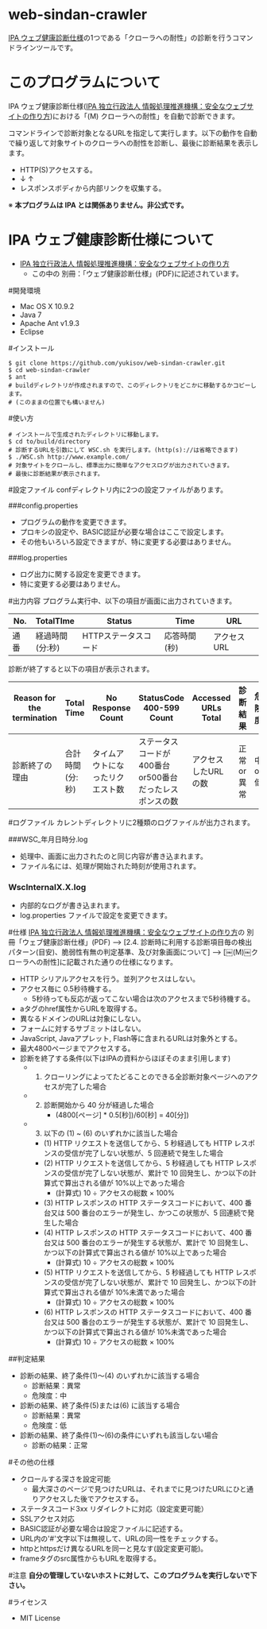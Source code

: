 web-sindan-crawler
==================

[IPA ウェブ健康診断仕様](http://www.ipa.go.jp/security/vuln/websecurity.html)の1つである「クローラへの耐性」の診断を行うコマンドラインツールです。

# このプログラムについて
IPA ウェブ健康診断仕様([IPA 独立行政法人 情報処理推進機構：安全なウェブサイトの作り方](http://www.ipa.go.jp/security/vuln/websecurity.html))における「(M) クローラへの耐性」を自動で診断できます。

コマンドラインで診断対象となるURLを指定して実行します。以下の動作を自動で繰り返して対象サイトのクローラへの耐性を診断し、最後に診断結果を表示します。

* HTTP(S)アクセスする。
* ↓  ↑
* レスポンスボディから内部リンクを収集する。

※ **本プログラムは IPA とは関係ありません。非公式です。**

# IPA ウェブ健康診断仕様について
* [IPA 独立行政法人 情報処理推進機構：安全なウェブサイトの作り方](http://www.ipa.go.jp/security/vuln/websecurity.html)
    * この中の 別冊：「ウェブ健康診断仕様」(PDF)に記述されています。


#開発環境
* Mac OS X 10.9.2
* Java 7
* Apache Ant v1.9.3
* Eclipse

#インストール
```
$ git clone https://github.com/yukisov/web-sindan-crawler.git
$ cd web-sindan-crawler
$ ant
# buildディレクトリが作成されますので、このディレクトリをどこかに移動するかコピーします。
# (このままの位置でも構いません)
```

#使い方
```
# インストールで生成されたディレクトリに移動します。
$ cd to/build/directory
# 診断するURLを引数にして WSC.sh を実行します。(http(s)://は省略できます)
$ ./WSC.sh http://www.example.com/
# 対象サイトをクロールし、標準出力に簡単なアクセスログが出力されていきます。
# 最後に診断結果が表示されます。
```

#設定ファイル
confディレクトリ内に2つの設定ファイルがあります。

###config.properties
* プログラムの動作を変更できます。
* プロキシの設定や、BASIC認証が必要な場合はここで設定します。
* その他もいろいろ設定できますが、特に変更する必要はありません。

###log.properties
* ログ出力に関する設定を変更できます。
* 特に変更する必要はありません。

#出力内容
プログラム実行中、以下の項目が画面に出力されていきます。

| No.    | TotalTIme | Status  | Time  | URL |
|--------|---------|---------|-------|-----|
|通番|経過時間<br/>(分:秒)|HTTPステータスコード|応答時間(秒)|アクセスURL|

診断が終了すると以下の項目が表示されます。

| Reason for the termination | Total Time | No Response Count | StatusCode 400-599 Count | Accessed URLs Total | 診断結果 | 危険度 |
|------|------|------|------|------|------|------|
| 診断終了の理由 | 合計時間(分:秒) | タイムアウトになったリクエスト数 | ステータスコードが400番台or500番台だったレスポンスの数 | アクセスしたURLの数 | 正常 or 異常 | 中 or 低 |


#ログファイル
カレントディレクトリに2種類のログファイルが出力されます。

###WSC_年月日時分.log
* 処理中、画面に出力されたのと同じ内容が書き込まれます。
* ファイル名には、処理が開始された時刻が使用されます。

### WscInternalX.X.log
* 内部的なログが書き込まれます。
* log.properties ファイルで設定を変更できます。

#仕様
[IPA 独立行政法人 情報処理推進機構：安全なウェブサイトの作り方](http://www.ipa.go.jp/security/vuln/websecurity.html)の 別冊「ウェブ健康診断仕様」(PDF) --> [2.4. 診断時に利用する診断項目毎の検出パターン(目安)、脆弱性有無の判定基準、及び対象画面について] --> [￼(M)￼クローラへの耐性]に記載された通りの仕様になります。

* HTTP シリアルアクセスを行う。並列アクセスはしない。
* アクセス毎に 0.5秒待機する。
    * 5秒待っても反応が返ってこない場合は次のアクセスまで5秒待機する。
* aタグのhref属性からURLを取得する。
* 異なるドメインのURLは対象にしない。
* フォームに対するサブミットはしない。
* JavaScript, Javaアプレット, Flash等に含まれるURLは対象外とする。
* 最大4800ページまでアクセスする。
* 診断を終了する条件(以下はIPAの資料からほぼそのまま引用します)
    * 1. クローリングによってたどることのできる全診断対象ページへのアクセスが完了した場合
    * 2. 診断開始から 40 分が経過した場合
          * (4800[ページ] * 0.5[秒])/60[秒] = 40[分])
    * 3. 以下の (1) ~ (6) のいずれかに該当した場合
        * (1) HTTP リクエストを送信してから、5 秒経過しても HTTP レスポンスの受信が完了しない状態が、5 回連続で発生した場合
        * (2) HTTP リクエストを送信してから、5 秒経過しても HTTP レスポンスの受信が完了しない状態が、累計で 10 回発生し、かつ以下の計算式で算出される値が 10%以上であった場合
            * (計算式) 10 ÷ アクセスの総数 × 100%
        * (3) HTTP レスポンスの HTTP ステータスコードにおいて、400 番台又は 500 番台のエラーが発生し、かつこの状態が、5 回連続で発生した場合
        * (4) HTTP レスポンスの HTTP ステータスコードにおいて、400 番台又は 500 番台のエラーが発生する状態が、累計で 10 回発生し、かつ以下の計算式で算出される値が 10%以上であった場合
            * (計算式) 10 ÷ アクセスの総数 × 100%
        * (5) HTTP リクエストを送信してから、5 秒経過しても HTTP レスポンスの受信が完了しない状態が、累計で 10 回発生し、かつ以下の計算式で算出される値が 10%未満であった場合
            * (計算式) 10 ÷ アクセスの総数 × 100%
        * (6) HTTP レスポンスの HTTP ステータスコードにおいて、400 番台又は 500 番台のエラーが発生する状態が、累計で 10 回発生し、かつ以下の計算式で算出される値が 10%未満であった場合
            * (計算式) 10 ÷ アクセスの総数 × 100%

##判定結果
* 診断の結果、終了条件(1)〜(4) のいずれかに該当する場合
    * 診断結果：異常
    * 危険度：中
* 診断の結果、終了条件(5)または(6) に該当する場合
    * 診断結果：異常
    * 危険度：低
* 診断の結果、終了条件(1)〜(6)の条件にいずれも該当しない場合
    * 診断の結果：正常


#その他の仕様
* クロールする深さを設定可能
    * 最大深さのページで見つけたURLは、それまでに見つけたURLにひと通りアクセスした後でアクセスする。
* ステータスコード3xx リダイレクトに対応（設定変更可能）
* SSLアクセス対応
* BASIC認証が必要な場合は設定ファイルに記述する。
* URL内の'#'文字以下は無視して、URLの同一性をチェックする。
* httpとhttpsだけ異なるURLを同一と見なす(設定変更可能)。
* frameタグのsrc属性からもURLを取得する。

#注意
**自分の管理していないホストに対して、このプログラムを実行しないで下さい。**

#ライセンス
* MIT License